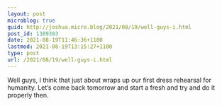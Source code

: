```yaml
---
layout: post
microblog: true
guid: http://joshua.micro.blog/2021/08/19/well-guys-i.html
post_id: 1389303
date: 2021-08-19T11:46:36+1100
lastmod: 2021-08-19T13:15:27+1100
type: post
url: /2021/08/19/well-guys-i.html
---
```

Well guys, I think that just about wraps up our first dress rehearsal for humanity. Let’s come back tomorrow and start a fresh and try and do it properly then.
